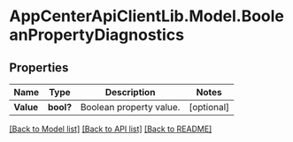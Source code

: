 # AppCenterApiClientLib.Model.BooleanPropertyDiagnostics
## Properties

Name | Type | Description | Notes
------------ | ------------- | ------------- | -------------
**Value** | **bool?** | Boolean property value. | [optional] 

[[Back to Model list]](../README.md#documentation-for-models) [[Back to API list]](../README.md#documentation-for-api-endpoints) [[Back to README]](../README.md)

